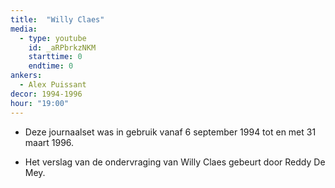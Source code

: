 ```yaml
---
title:  "Willy Claes"
media:
  - type: youtube
    id: _aRPbrkzNKM
    starttime: 0
    endtime: 0
ankers:
  - Alex Puissant
decor: 1994-1996
hour: "19:00"
---
```


* Deze journaalset was in gebruik vanaf 6 september 1994 tot en met 31 maart 1996.

* Het verslag van de ondervraging van Willy Claes gebeurt door Reddy De Mey.
